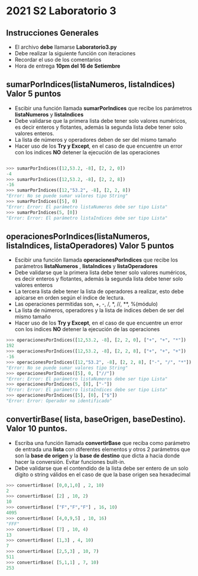 # 2021 S2 Laboratorio 3

## Instrucciones Generales
- El archivo **debe** llamarse **Laboratorio3.py**
- Debe realizar la siguiente función con iteraciones
- Recordar el uso de los comentarios
- Hora de entrega **10pm del 16 de Setiembre**


## sumarPorIndices(listaNumeros, listaIndices) Valor 5 puntos
- Escibir una función llamada **sumarPorIndices** que recibe los parámetros **listaNumeros** y **listaIndices** 
- Debe validarse que la primera lista debe tener solo valores numéricos, es decir enteros y flotantes, además la segunda lista debe tener solo valores enteros.
- La lista de números y operadores deben de ser del mismo tamaño
- Hacer uso de los **Try y Except**, en el caso de que encuentre un error con los indices **NO** detener la ejecución de las operaciones

```python

>>> sumarPorIndices([12,53.2, -8], [2, 2, 0])
-4
>>> sumarPorIndices([12,53.2, -8], [2, 2, 8])
-16
>>> sumarPorIndices([12,"53.2", -8], [2, 2, 8])
"Error: No se puede sumar valores tipo String"
>>> sumarPorIndices([5], 0)
"Error: Error: El parámetro listaNumeros debe ser tipo Lista"
>>> sumarPorIndices(5, [0])
"Error: Error: El parámetro listaIndices debe ser tipo Lista"
```

## operacionesPorIndices(listaNumeros, listaIndices, listaOperadores) Valor 5 puntos
- Escibir una función llamada **operacionesPorIndices** que recibe los parámetros **listaNumeros** , **listaIndices** y **listaOperadores** 
- Debe validarse que la primera lista debe tener solo valores numéricos, es decir enteros y flotantes, además la segunda lista debe tener solo valores enteros
- La tercera lista debe tener la lista de operadores  a realizar, esto debe apicarse en orden según el índice de lectura.
- Las operaciones permitidas son, +, -, /, *, //, **, %(módulo)
- La lista de números, operadores y la lista de índices deben de ser del mismo tamaño
- Hacer uso de los **Try y Except**, en el caso de que encuentre un error con los indices **NO** detener la ejecución de las operaciones

```python
>>> operacionesPorIndices([12,53.2, -8], [2, 2, 0], ["+", "+", "*"])
192
>>> operacionesPorIndices([12,53.2, -8], [2, 2, 8], ["+", "+", "+"])
-16
>>> operacionesPorIndices([12,"53.2", -8], [2, 2, 8], ["-", "/", "*"])
"Error: No se puede sumar valores tipo String"
>>> operacionesPorIndices([5], 0, ["//"])
"Error: Error: El parámetro listaNumeros debe ser tipo Lista"
>>> operacionesPorIndices(5, [0], ["-"])
"Error: Error: El parámetro listaIndices debe ser tipo Lista"
>>> operacionesPorIndices([5], [0], ["$"])
"Error: Error: Operador no identificado"
```

## convertirBase( lista, baseOrigen, baseDestino). Valor 10 puntos.
- Escriba una función llamada **convertirBase** que reciba como parámetro de entrada una **lista** con diferentes elementos y otros 2 parámetros que son la **base de origen** y la **base de destino** que dicta a hacia donde hacer la conversión. Evitar funciones built-in.
- Debe validarse que el contendido de la lista debe ser entero de un solo dígito o string válidos en el caso de que la base origen sea hexadecimal

```python
>>> convertirBase( [0,0,1,0] , 2, 10)
2
>>> convertirBase( [2] , 10, 2)
10
>>> convertirBase( ["F","F","F"] , 16, 10)
4095
>>> convertirBase( [4,0,9,5] , 10, 16)
"FFF"
>>> convertirBase( [7] , 10, 4)
13
>>> convertirBase( [1,3] , 4, 10) 
7
>>> convertirBase( [2,5,3] , 10, 7)
511
>>> convertirBase( [5,1,1] , 7, 10)
253
```
